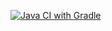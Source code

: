 [![Java CI with Gradle](https://github.com/ValentineShkarban/Patterns-task2/actions/workflows/gradle.yml/badge.svg)](https://github.com/ValentineShkarban/Patterns-task2/actions/workflows/gradle.yml)
